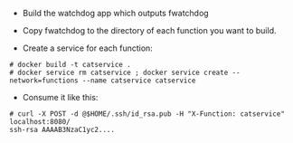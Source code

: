 * Build the watchdog app which outputs fwatchdog

* Copy fwatchdog to the directory of each function you want to build.

* Create a service for each function:

```
# docker build -t catservice .
# docker service rm catservice ; docker service create --network=functions --name catservice catservice
```

* Consume it like this:

```
# curl -X POST -d @$HOME/.ssh/id_rsa.pub -H "X-Function: catservice" localhost:8080/
ssh-rsa AAAAB3NzaC1yc2....
```
